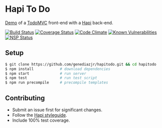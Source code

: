 # Hapi To Do
[Demo](https://hapitodo.herokuapp.com/) of a [TodoMVC](http://todomvc.com/) front-end with a [Hapi](http://hapijs.com/) back-end.

[![Build Status](https://travis-ci.org/genediazjr/hapitodo.svg)](https://travis-ci.org/genediazjr/hapitodo)
[![Coverage Status](https://coveralls.io/repos/genediazjr/hapitodo/badge.svg)](https://coveralls.io/r/genediazjr/hapitodo)
[![Code Climate](https://codeclimate.com/github/genediazjr/hapitodo/badges/gpa.svg)](https://codeclimate.com/github/genediazjr/hapitodo)
[![Known Vulnerabilities](https://snyk.io/test/github/genediazjr/hapitodo/badge.svg)](https://snyk.io/test/github/genediazjr/hapitodo)
[![NSP Status](https://nodesecurity.io/orgs/genediazjr/projects/7c6fd452-5999-4656-93cc-c949de1ece85/badge)](https://nodesecurity.io/orgs/genediazjr/projects/7c6fd452-5999-4656-93cc-c949de1ece85)

## Setup
```bash
$ git clone https://github.com/genediazjr/hapitodo.git && cd hapitodo
$ npm install            # download dependencies
$ npm start              # run server
$ npm test               # run test script
$ npm run precompile     # precompile templates
```

## Contributing
* Submit an issue first for significant changes.
* Follow the [Hapi styleguide](http://hapijs.com/styleguide).
* Include 100% test coverage.
